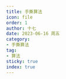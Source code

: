 ```yaml
---
title: 手撕算法
icon: file
order: 1
author: 十七
date: 2023-06-16 周五
category:
- 手撕算法
tag:
- 算法
sticky: true
index: true
---
```

